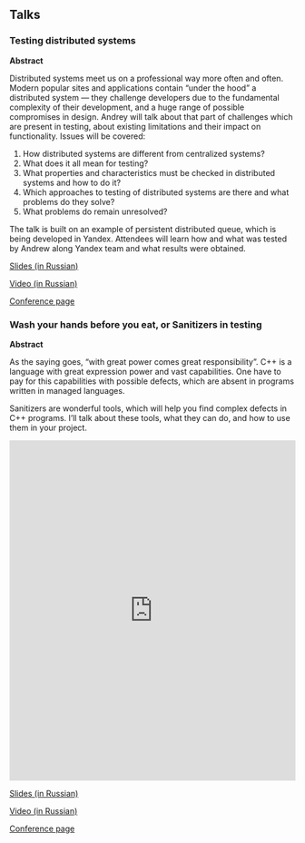 ## Talks
### Testing distributed systems
**Abstract**

Distributed systems meet us on a professional way more often and often. Modern popular sites and applications contain “under the hood” a distributed system — they challenge developers due to the fundamental complexity of their development, and a huge range of possible compromises in design. Andrey will talk about that part of challenges which are present in testing, about existing limitations and their impact on functionality. Issues will be covered:

1. How distributed systems are different from centralized systems?
1. What does it all mean for testing?
1. What properties and characteristics must be checked in distributed systems and how to do it?
1. Which approaches to testing of distributed systems are there and what problems do they solve?
1. What problems do remain unresolved?

The talk is built on an example of persistent distributed queue, which is being developed in Yandex. Attendees will learn how and what was tested by Andrew along Yandex team and what results were obtained.

<script async class="speakerdeck-embed" data-slide="2" data-id="8fbb5337e106474e9753c5359a663239" data-ratio="1.77777777777778" src="//speakerdeck.com/assets/embed.js"></script>

[Slides (in Russian)](https://speakerdeck.com/asatarin/tiestirovaniie-raspriedieliennykh-sistiem)

[Video (in Russian)](https://youtu.be/h8RV4JfSovg)

[Conference page](http://2016.heisenbug-moscow.ru/en/talks/testirovanie-raspredelennyh-sistem/)


### Wash your hands before you eat, or Sanitizers in testing

**Abstract**

As the saying goes, “with great power comes great responsibility”. C++ is a language with great expression power and vast capabilities. One have to pay for this capabilities with possible defects, which are absent in programs written in managed languages.

Sanitizers are wonderful tools, which will help you find complex defects in C++ programs. I’ll talk about these tools, what they can do, and how to use them in your project.

<script async class="speakerdeck-embed" data-slide="2" data-id="bcb48dac52af45049d477d8ab9d4b389" data-ratio="1.77777777777778" src="//speakerdeck.com/assets/embed.js"></script>

<iframe width="100%" height="600" src="https://www.youtube.com/embed/Aeu7abIKgGs" frameborder="0" allowfullscreen></iframe>

[Slides (in Russian)](https://speakerdeck.com/asatarin/moitie-ruki-pieried-iedoi-ili-sanitaiziery-v-tiestirovanii)

[Video (in Russian)](https://youtu.be/Aeu7abIKgGs)

[Conference page](https://heisenbug-piter.ru/talks/wash-your-hands-before-eating-or-sanitizer-in-testing/)
